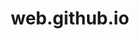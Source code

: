 # web.github.io
<!DOCTYPE html>
<html lang="en">
<head>
    <meta charset="UTF-8">
    <meta name="viewport" content="width=device-width, initial-scale=1.0">
    <title>Best Practices Webpage</title>
    <style>
        /* Basic reset */
        * {
            margin: 0;
            padding: 0;
            box-sizing: border-box;
        }

        /* Typography */
        body {
            font-family: Arial, sans-serif;
            line-height: 1.6;
            padding: 20px;
        }

        /* Layout */
        header, nav, main, footer {
            margin-bottom: 20px;
        }

        nav ul {
            list-style: none;
            display: flex;
            gap: 15px;
        }

        nav a {
            text-decoration: none;
            color: #333;
        }

        h1, h2 {
            margin-bottom: 10px;
        }

        form label {
            display: block;
            margin-bottom: 5px;
        }

        form input {
            margin-bottom: 10px;
            padding: 8px;
            width: 100%;
            max-width: 300px;
        }

        /* Responsive design */
        @media (max-width: 600px) {
            nav ul {
                flex-direction: column;
            }

            form input {
                width: 100%;
            }
        }
    </style>
</head>
<body>
    <header>
        <nav>
            <ul>
                <li><a href="#home">Home</a></li>
                <li><a href="#about">About</a></li>
                <li><a href="#contact">Contact</a></li>
            </ul>
        </nav>
    </header>
    <main>
        <section id="home">
            <h1>Welcome to Our Website</h1>
            <p>This is an example of a webpage following best practices in coding.</p>
        </section>
        <section id="about">
            <h2>About Us</h2>
            <p>Information about our company.</p>
        </section>
        <section id="contact">
            <h2>Contact Us</h2>
            <form id="contact-form" action="/submit-form" method="post">
                <label for="name">Name:</label>
                <input type="text" id="name" name="name" required>
                
                <label for="email">Email:</label>
                <input type="email" id="email" name="email" required>
                
                <button type="submit">Submit</button>
            </form>
        </section>
    </main>
    <footer>
        <p>&copy; 2024 Best Practices Webpage</p>
    </footer>
    <script>
        document.addEventListener('DOMContentLoaded', () => {
            const form = document.getElementById('contact-form');
            
            form.addEventListener('submit', (event) => {
                event.preventDefault();
                const name = document.getElementById('name').value;
                const email = document.getElementById('email').value;
                
                if (validateEmail(email)) {
                    alert(`Thank you, ${name}! Your form has been submitted.`);
                } else {
                    alert('Please enter a valid email address.');
                }
            });
        });

        function validateEmail(email) {
            const re = /^[^\s@]+@[^\s@]+\.[^\s@]+$/;
            return re.test(email);
        }
    </script>
</body>
</html>
